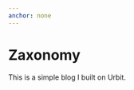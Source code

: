 ```yaml
---
anchor: none
---
```


# Zaxonomy

This is a simple blog I built on Urbit.

<list dataType="post"></list>
